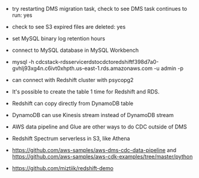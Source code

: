 * try restarting DMS migration task, check to see DMS task continues to run: yes
* check to see S3 expired files are deleted: yes
* set MySQL binary log retention hours
* connect to MySQL database in MySQL Workbench
* mysql -h cdcstack-rdsservicerdstocdctoredshiftf398d7a0-gvhlj93xg4n.c6ivt0xhpth.us-east-1.rds.amazonaws.com -u admin -p
* can connect with Redshift cluster with psycopg2

* It's possible to create the table 1 time for Redshift and RDS.
* Redshift can copy directly from DynamoDB table
* DynamoDB can use Kinesis stream instead of DynamoDB stream
* AWS data pipeline and Glue are other ways to do CDC outside of DMS
* Redshift Spectrum serverless in S3, like Athena

* https://github.com/aws-samples/aws-dms-cdc-data-pipeline and https://github.com/aws-samples/aws-cdk-examples/tree/master/python
* https://github.com/miztiik/redshift-demo
